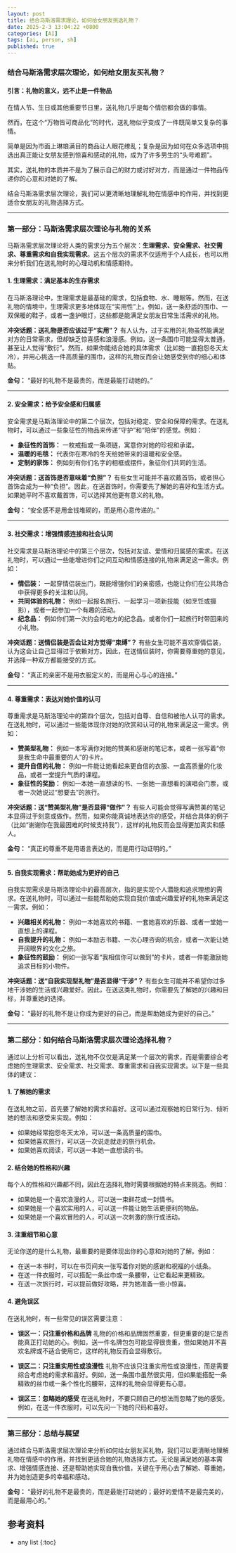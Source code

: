 ```yaml
---
layout: post
title: 结合马斯洛需求理论，如何给女朋友挑选礼物？
date: 2025-2-3 13:04:22 +0800
categories: [AI]
tags: [ai, person, sh]
published: true
---
```




### 结合马斯洛需求层次理论，如何给女朋友买礼物？

#### 引言：礼物的意义，远不止是一件物品

在情人节、生日或其他重要节日里，送礼物几乎是每个情侣都会做的事情。

然而，在这个“万物皆可商品化”的时代，送礼物似乎变成了一件既简单又复杂的事情。

简单是因为市面上琳琅满目的商品让人眼花缭乱；复杂是因为如何在众多选项中挑选出真正能让女朋友感到惊喜和感动的礼物，成为了许多男生的“头号难题”。

其实，送礼物的本质并不是为了展示自己的财力或讨好对方，而是通过一件物品传递你的心意和对她的了解。

结合马斯洛需求层次理论，我们可以更清晰地理解礼物在情感中的作用，并找到更适合女朋友的礼物选择方式。

---

### 第一部分：马斯洛需求层次理论与礼物的关系
马斯洛需求层次理论将人类的需求分为五个层次：**生理需求、安全需求、社交需求、尊重需求和自我实现需求**。这五个层次的需求不仅适用于个人成长，也可以用来分析我们在送礼物时的心理动机和情感期待。

#### 1. 生理需求：满足基本的生存需求
在马斯洛理论中，生理需求是最基础的需求，包括食物、水、睡眠等。然而，在送礼物的情境中，生理需求更多地体现在“实用性”上。例如，送一条舒适的围巾、一双保暖的鞋子，或者一盏护眼灯，这些都是能满足女朋友日常生活需求的礼物。

**冲突话题：送礼物是否应该过于“实用”？**
有人认为，过于实用的礼物虽然能满足对方的日常需求，但却缺乏惊喜感和浪漫感。例如，送一条围巾可能显得太普通，甚至让人觉得“敷衍”。然而，如果你能结合她的具体需求（比如她一直抱怨冬天太冷），并用心挑选一件高质量的围巾，这样的礼物反而会让她感受到你的细心和体贴。

**金句：**
“最好的礼物不是最贵的，而是最能打动她的。”

---

#### 2. 安全需求：给予安全感和归属感
安全需求是马斯洛理论中的第二个层次，包括对稳定、安全和保障的需求。在送礼物时，可以通过一些象征性的物品来传递“守护”和“陪伴”的感觉。例如：

- **象征性的首饰：** 一枚戒指或一条项链，寓意你对她的珍视和承诺。
- **温暖的毛毯：** 代表你在寒冷的冬天给她带来的温暖和安全感。
- **定制的家饰：** 例如刻有你们名字的相框或摆件，象征你们共同的生活。

**冲突话题：送首饰是否意味着“负担”？**
有些女生可能并不喜欢戴首饰，或者担心首饰会成为一种“负担”。因此，在送首饰时，你需要先了解她的喜好和生活方式。如果她平时不喜欢戴首饰，可以选择其他更有意义的礼物。

**金句：**
“安全感不是用金钱堆砌的，而是用心意传递的。”

---

#### 3. 社交需求：增强情感连接和社会认同
社交需求是马斯洛理论中的第三个层次，包括对友谊、爱情和归属感的需求。在送礼物时，可以通过一些能增进你们之间互动和情感连接的礼物来满足这一需求。例如：

- **情侣装：** 一起穿情侣装出门，既能增强你们的亲密感，也能让你们在公共场合中获得更多的关注和认同。
- **共同体验的礼物：** 例如一起报名旅行、一起学习一项新技能（如烹饪或摄影），或者一起参加一个有趣的活动。
- **纪念品：** 例如你们第一次约会的地方的纪念品，或者你们一起旅行时带回来的小礼物。

**冲突话题：送情侣装是否会让对方觉得“束缚”？**
有些女生可能不喜欢穿情侣装，认为这会让自己显得过于依赖对方。因此，在送情侣装时，你需要尊重她的意见，并选择一种双方都能接受的方式。

**金句：**
“真正的亲密不是用衣服定义的，而是用心与心的连接。”

---

#### 4. 尊重需求：表达对她价值的认可
尊重需求是马斯洛理论中的第四个层次，包括对自尊、自信和被他人认可的需求。在送礼物时，可以通过一些能体现你对她的欣赏和认可的礼物来满足这一需求。例如：

- **赞美型礼物：** 例如一本写满你对她的赞美和感谢的笔记本，或者一张写着“你是我生命中最重要的人”的卡片。
- **提升自信的礼物：** 例如一件能让她看起来更自信的衣服、一盒高质量的化妆品，或者一堂提升气质的课程。
- **象征性的奖励：** 例如一本她一直想读的书、一张她一直想看的演唱会门票，或者一次她说过“想要去”的旅行。

**冲突话题：送“赞美型礼物”是否显得“做作”？**
有些人可能会觉得写满赞美的笔记本显得过于刻意或做作。然而，如果你能真诚地表达你的感受，并结合具体的例子（比如“谢谢你在我最困难的时候支持我”），这样的礼物反而会显得更加真实和感人。

**金句：**
“真正的尊重不是用语言表达的，而是用行动证明的。”

---

#### 5. 自我实现需求：帮助她成为更好的自己
自我实现需求是马斯洛理论中的最高层次，指的是实现个人潜能和追求理想的需求。在送礼物时，可以通过一些能帮助她实现自我价值或兴趣爱好的礼物来满足这一需求。例如：

- **兴趣相关的礼物：** 例如一本她喜欢的书籍、一套她喜欢的乐器、或者一堂她一直想上的课程。
- **自我提升的礼物：** 例如一本励志书籍、一次心理咨询的机会，或者一次能让她开阔眼界的文化之旅。
- **象征性的鼓励：** 例如一张写着“我相信你可以做到”的卡片，或者一件能激励她追求目标的小物件。

**冲突话题：送“自我实现型礼物”是否显得“干涉”？**
有些女生可能并不希望你过多地干涉她的生活或兴趣爱好。因此，在送这类礼物时，你需要先了解她的兴趣和目标，并尊重她的选择。

**金句：**
“最好的礼物不是让你成为更好的自己，而是帮助她成为更好的自己。”

---

### 第二部分：如何结合马斯洛需求层次理论选择礼物？
通过以上分析可以看出，送礼物不仅仅是满足某一个层次的需求，而是需要综合考虑她的生理需求、安全需求、社交需求、尊重需求和自我实现需求。以下是一些具体的建议：

#### 1. 了解她的需求
在送礼物之前，首先要了解她的需求和喜好。这可以通过观察她的日常行为、倾听她的想法和感受来实现。例如：

- 如果她经常抱怨冬天太冷，可以送一条高质量的围巾。
- 如果她喜欢旅行，可以送一次说走就走的旅行机会。
- 如果她喜欢阅读，可以送一本她一直想读的书。

#### 2. 结合她的性格和兴趣
每个人的性格和兴趣都不同，因此在选择礼物时需要根据她的特点来挑选。例如：

- 如果她是一个喜欢浪漫的人，可以送一束鲜花或一封情书。
- 如果她是一个喜欢实用的人，可以送一件能让她生活更便利的物品。
- 如果她是一个喜欢冒险的人，可以送一次刺激的旅行或活动。

#### 3. 注重细节和心意
无论你送的是什么礼物，最重要的是要体现出你的心意和对她的了解。例如：

- 在送一本书时，可以在书页间夹一张写着你对她的感谢和祝福的小纸条。
- 在送一件衣服时，可以搭配一条丝巾或一条腰带，让它看起来更精致。
- 在送一次旅行时，可以提前做好攻略，并为她准备一些小惊喜。

#### 4. 避免误区
在送礼物时，有一些常见的误区需要注意：

- **误区一：只注重价格和品牌**
礼物的价格和品牌固然重要，但更重要的是它是否能真正打动她的心。例如，送一件名牌包包可能显得很贵重，但如果她并不喜欢名牌或不适合使用它，这样的礼物反而会显得敷衍。

- **误区二：只注重实用性或浪漫性**
礼物不应该只注重实用性或浪漫性，而是需要综合考虑她的需求和喜好。例如，送一条围巾虽然很实用，但如果能搭配一条精致的丝巾或一条个性化的腰带，这样的礼物会显得更有心意。

- **误区三：忽略她的感受**
在送礼物时，不要只顾自己的想法而忽略了她的感受。例如，在送一件衣服时，可以先问一下她的尺码和喜好。

---

### 第三部分：总结与展望
通过结合马斯洛需求层次理论来分析如何给女朋友买礼物，我们可以更清晰地理解礼物在情感中的作用，并找到更适合她的礼物选择方式。无论是满足她的基本需求、增强情感连接、还是帮助她实现自我价值，关键在于用心去了解她、尊重她，并为她创造更多的幸福和感动。

**金句：**
“最好的礼物不是最贵的，而是最能打动她的；最好的爱情不是最完美的，而是最用心的。”


## 参考资料


* any list
{:toc}